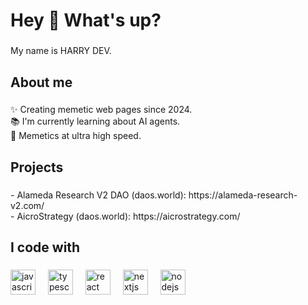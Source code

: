 <h1 align="left">Hey 👋 What's up?</h1>

###

<p align="left">My name is HARRY DEV.</p>

###

<h2 align="left">About me</h2>

###

<p align="left">✨ Creating memetic web pages since 2024. <br>📚 I'm currently learning about AI agents. <br>🎯 Memetics at ultra high speed.

###

###

<h2 align="left">Projects</h2>

###

<p align="left">- Alameda Research V2 DAO (daos.world): https://alameda-research-v2.com/<br>- AicroStrategy (daos.world): https://aicrostrategy.com/

###

<h2 align="left">I code with</h2>

###

<div align="left">
  <img src="https://cdn.jsdelivr.net/gh/devicons/devicon/icons/javascript/javascript-original.svg" height="40" alt="javascript logo"  />
  <img width="12" />
  <img src="https://cdn.jsdelivr.net/gh/devicons/devicon/icons/typescript/typescript-original.svg" height="40" alt="typescript logo"  />
  <img width="12" />
  <img src="https://cdn.jsdelivr.net/gh/devicons/devicon/icons/react/react-original.svg" height="40" alt="react logo"  />
  <img width="12" />
  <img src="https://cdn.jsdelivr.net/gh/devicons/devicon/icons/nextjs/nextjs-original.svg" height="40" alt="nextjs logo"  />
  <img width="12" />
  <img src="https://cdn.jsdelivr.net/gh/devicons/devicon/icons/nodejs/nodejs-original.svg" height="40" alt="nodejs logo"  />
</div>

###
